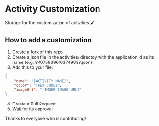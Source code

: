 # Activity Customization
Storage for the customization of activities 🖌

## How to add a customization
1. Create a fork of this repo
2. Create a json file in the activities/ directoy with the application id as its name (e.g. 840759396103749633.json)
3. Add this to your file:
```json
{
    "name": "[ACTIVITY NAME]",
    "color": "[HEX CODE]",
    "imageUrl": "[IMGUR IMAGE URL]"
}
```
4. Create a Pull Request
5. Wait for its approval

Thanks to everyone who is contributing!
